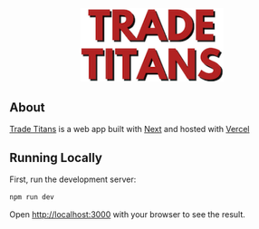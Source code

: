 <p align='center'>
  <img width='50%' src='public/assets/FFTA-Logo-wbg.png' alt='Logo'>
</p>

## About

<a href='https://trade-titans.vercel.app/'>Trade Titans</a> is a web app built with <a href='https://nextjs.org/' alt='Next.js Website'>Next</a> and hosted with <a href='https://vercel.com' alt='Vercel Website'>Vercel</a>

## Running Locally

First, run the development server:

```bash
npm run dev
```

Open [http://localhost:3000](http://localhost:3000) with your browser to see the result.
